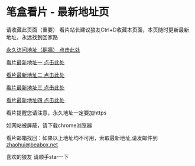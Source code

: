 # 笔盒看片 - 最新地址页

请收藏此页面（重要）
看片站长建议狼友Ctrl+D收藏本页面，本页随时更新最新地址，永远找到回家路

[永久访问地址（翻牆） 点击此处](https://beabox.net/)

[看片最新地址一 点击此处](https://bht1r3k9w3a1.shop)

[看片最新地址二 点击此处](https://bhc4y1t1v6g0.shop)

[看片最新地址三 点击此处](https://bhn2l2u8p0w4.shop)

[看片最新地址四 点击此处](https://bhp2u4g3f7n5.shop)

看片提醒您请注意，永久地址一定要加https

如网站被屏蔽，请下载chrome浏览器

看片邮箱找回：如果以上地址均不可用，索取最新地址,请发邮件到 zhaohui@beabox.net

喜欢的狼友 请顺手star一下